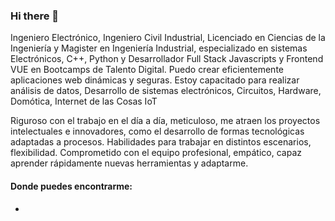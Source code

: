 ### Hi there 👋

<!--
**RWCA75/RWCA75** is a ✨ _special_ ✨ repository because its `README.md` (this file) appears on your GitHub profile.  -->

Ingeniero Electrónico, Ingeniero Civil Industrial, Licenciado en Ciencias de la Ingeniería y Magister en Ingeniería Industrial, 
especializado en sistemas Electrónicos, C++, Python y Desarrollador Full Stack Javascripts y Frontend VUE en Bootcamps de Talento 
Digital. Puedo crear eficientemente aplicaciones web dinámicas y seguras. Estoy capacitado para realizar análisis de datos, 
Desarrollo de sistemas electrónicos, Circuitos, Hardware, Domótica, Internet de las Cosas IoT

Riguroso con el trabajo en el día a día, meticuloso, me atraen los proyectos intelectuales e innovadores, 
como el desarrollo de formas tecnológicas adaptadas a procesos. Habilidades para trabajar en distintos escenarios, 
flexibilidad. Comprometido con el equipo profesional, empático, capaz aprender rápidamente nuevas herramientas y adaptarme.

#### Donde puedes encontrarme: 
- [linkedin]: https://www.linkedin.com/in/reinaldo-c-500969121/
